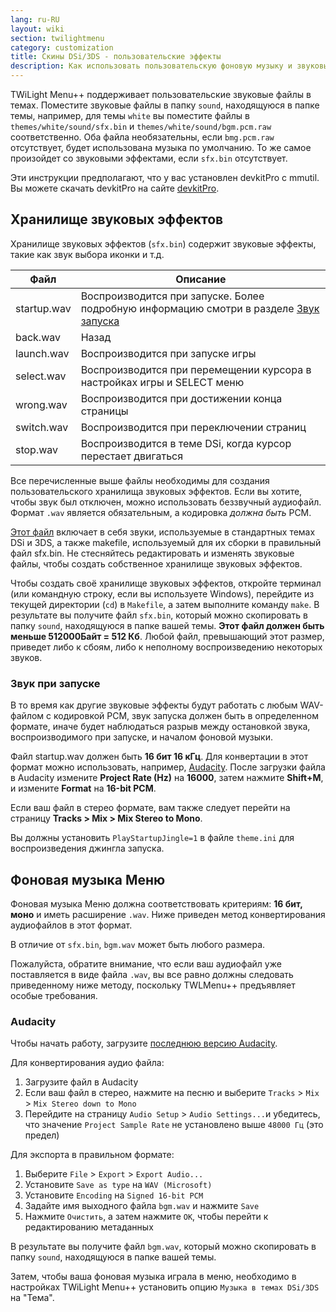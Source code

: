 ```yaml
---
lang: ru-RU
layout: wiki
section: twilightmenu
category: customization
title: Скины DSi/3DS - пользовательские эффекты
description: Как использовать пользовательскую фоновую музыку и звуковые эффекты в скинах DSi и 3DS для TWiLight Menu++
---
```


TWiLight Menu++ поддерживает пользовательские звуковые файлы в темах. Поместите звуковые файлы в папку `sound`, находящуюся в папке темы, например, для темы `white` вы поместите файлы в `themes/white/sound/sfx.bin` и `themes/white/sound/bgm.pcm.raw` соответственно. Оба файла необязательны, если `bmg.pcm.raw` отсутствует, будет использована музыка по умолчанию. То же самое произойдет со звуковыми эффектами, если `sfx.bin` отсутствует.

Эти инструкции предполагают, что у вас установлен devkitPro с mmutil. Вы можете скачать devkitPro на сайте [devkitPro](https://devkitpro.org/wiki/Getting_Started).

## Хранилище звуковых эффектов
Хранилище звуковых эффектов (`sfx.bin`) содержит звуковые эффекты, такие как звук выбора иконки и т.д.

| Файл        | Описание                                                                                                |
| ----------- | ------------------------------------------------------------------------------------------------------- |
| startup.wav | Воспроизводится при запуске. Более подробную информацию смотри в разделе [Звук запуска](#startup-sound) |
| back.wav    | Назад                                                                                                   |
| launch.wav  | Воспроизводится при запуске игры                                                                        |
| select.wav  | Воспроизводится при перемещении курсора в настройках игры и SELECT меню                                 |
| wrong.wav   | Воспроизводится при достижении конца страницы                                                           |
| switch.wav  | Воспроизводится при переключении страниц                                                                |
| stop.wav    | Воспроизводится в теме DSi, когда курсор перестает двигаться                                            |

Все перечисленные выше файлы необходимы для создания пользовательского хранилища звуковых эффектов. Если вы хотите, чтобы звук был отключен, можно использовать беззвучный аудиофайл. Формат `.wav` является обязательным, а кодировка *должна быть* PCM.

[Этот файл](/assets/files/sfx-example.zip) включает в себя звуки, используемые в стандартных темах DSi и 3DS, а также makefile, используемый для их сборки в правильный файл sfx.bin. Не стесняйтесь редактировать и изменять звуковые файлы, чтобы создать собственное хранилище звуковых эффектов.

Чтобы создать своё хранилище звуковых эффектов, откройте терминал (или командную строку, если вы используете Windows), перейдите из текущей директории (`cd`) в `Makefile`, а затем выполните команду `make`. В результате вы получите файл `sfx.bin`, который можно скопировать в папку `sound`, находящуюся в папке вашей темы. **Этот файл должен быть меньше 512000Байт = 512 Кб**. Любой файл, превышающий этот размер, приведет либо к сбоям, либо к неполному воспроизведению некоторых звуков.

### Звук при запуске
В то время как другие звуковые эффекты будут работать с любым WAV-файлом с кодировкой PCM, звук запуска должен быть в определенном формате, иначе будет наблюдаться разрыв между остановкой звука, воспроизводимого при запуске, и началом фоновой музыки.

Файл startup.wav должен быть **16 бит 16 кГц**. Для конвертации в этот формат можно использовать, например, [Audacity](https://github.com/audacity/audacity/releases/latest). После загрузки файла в Audacity измените **Project Rate (Hz)** на **16000**, затем нажмите **Shift+M**, и измените **Format** на **16-bit PCM**.

Если ваш файл в стерео формате, вам также следует перейти на страницу **Tracks > Mix > Mix Stereo to Mono**.

Вы должны установить `PlayStartupJingle=1` в файле `theme.ini` для воспроизведения джингла запуска.


## Фоновая музыка Меню
Фоновая музыка Меню должна соответствовать критериям: **16 бит, монo** и иметь расширение `.wav`. Ниже приведен метод конвертирования аудиофайлов в этот формат.

В отличие от `sfx.bin`, `bgm.wav` может быть любого размера.

Пожалуйста, обратите внимание, что если ваш аудиофайл уже поставляется в виде файла `.wav`, вы все равно должны следовать приведенному ниже методу, поскольку TWLMenu++ предъявляет особые требования.

### Audacity
Чтобы начать работу, загрузите [последнюю версию Audacity](https://github.com/audacity/audacity/releases/latest).

Для конвертирования аудио файла:
1. Загрузите файл в Audacity
1. Если ваш файл в стерео, нажмите на песню и выберите `Tracks` > `Mix` > `Mix Stereo down to Mono`
1. Перейдите на страницу `Audio Setup` > `Audio Settings...`и убедитесь, что значение `Project Sample Rate` не установлено выше `48000 Гц` (это предел)

Для экспорта в правильном формате:
1. Выберите `File` > `Export` > `Export Audio...`
1. Установите `Save as type` на `WAV (Microsoft)`
1. Установите `Encoding` на `Signed 16-bit PCM`
1. Задайте имя выходного файла `bgm.wav` и нажмите `Save`
1. Нажмите `Очистить`, а затем нажмите `OK`, чтобы перейти к редактированию метаданных

В результате вы получите файл `bgm.wav`, который можно скопировать в папку `sound`, находящуюся в папке вашей темы.

Затем, чтобы ваша фоновая музыка играла в меню, необходимо в настройках TWiLight Menu++ установить опцию `Музыка в темах DSi/3DS` на "Тема".
